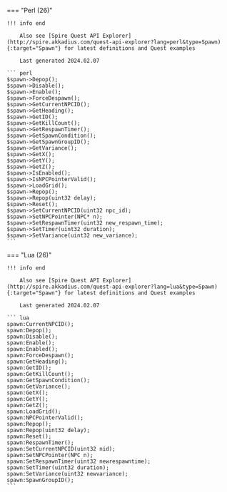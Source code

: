 === "Perl (26)"

    !!! info end

        Also see [Spire Quest API Explorer](http://spire.akkadius.com/quest-api-explorer?lang=perl&type=Spawn){:target="Spawn"} for latest definitions and Quest examples

        Last generated 2024.02.07

    ``` perl
    $spawn->Depop();
    $spawn->Disable();
    $spawn->Enable();
    $spawn->ForceDespawn();
    $spawn->GetCurrentNPCID();
    $spawn->GetHeading();
    $spawn->GetID();
    $spawn->GetKillCount();
    $spawn->GetRespawnTimer();
    $spawn->GetSpawnCondition();
    $spawn->GetSpawnGroupID();
    $spawn->GetVariance();
    $spawn->GetX();
    $spawn->GetY();
    $spawn->GetZ();
    $spawn->IsEnabled();
    $spawn->IsNPCPointerValid();
    $spawn->LoadGrid();
    $spawn->Repop();
    $spawn->Repop(uint32 delay);
    $spawn->Reset();
    $spawn->SetCurrentNPCID(uint32 npc_id);
    $spawn->SetNPCPointer(NPC* n);
    $spawn->SetRespawnTimer(uint32 new_respawn_time);
    $spawn->SetTimer(uint32 duration);
    $spawn->SetVariance(uint32 new_variance);
    ```
=== "Lua (26)"

    !!! info end

        Also see [Spire Quest API Explorer](http://spire.akkadius.com/quest-api-explorer?lang=lua&type=Spawn){:target="Spawn"} for latest definitions and Quest examples

        Last generated 2024.02.07

    ``` lua
    spawn:CurrentNPCID();
    spawn:Depop();
    spawn:Disable();
    spawn:Enable();
    spawn:Enabled();
    spawn:ForceDespawn();
    spawn:GetHeading();
    spawn:GetID();
    spawn:GetKillCount();
    spawn:GetSpawnCondition();
    spawn:GetVariance();
    spawn:GetX();
    spawn:GetY();
    spawn:GetZ();
    spawn:LoadGrid();
    spawn:NPCPointerValid();
    spawn:Repop();
    spawn:Repop(uint32 delay);
    spawn:Reset();
    spawn:RespawnTimer();
    spawn:SetCurrentNPCID(uint32 nid);
    spawn:SetNPCPointer(NPC n);
    spawn:SetRespawnTimer(uint32 newrespawntime);
    spawn:SetTimer(uint32 duration);
    spawn:SetVariance(uint32 newvariance);
    spawn:SpawnGroupID();
    ```
